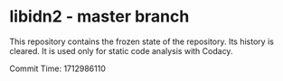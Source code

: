 # libidn2 - master branch

This repository contains the frozen state of the repository.
Its history is cleared. It is used only for static code
analysis with Codacy.

Commit Time: 1712986110